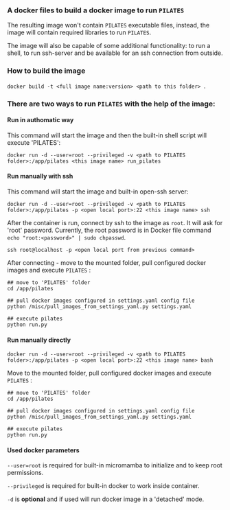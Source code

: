 ### A docker files to build a docker image to run `PILATES`

The resulting image won't contain `PILATES` executable files, 
instead, the image will contain required libraries to run `PILATES`. 

The image will also be capable of some additional functionality: 
to run a shell, to run ssh-server and be available for an ssh connection from outside.

### How to build the image

```docker build -t <full image name:version> <path to this folder> ```.


### There are two ways to run `PILATES` with the help of the image:

#### Run in authomatic way

This command will start the image and then the built-in shell script
will execute 'PILATES':

```docker run -d --user=root --privileged -v <path to PILATES folder>:/app/pilates <this image name> run_pilates```

#### Run manually with ssh

This command will start the image and built-in open-ssh server:

```docker run -d --user=root --privileged -v <path to PILATES folder>:/app/pilates -p <open local port>:22 <this image name> ssh```

After the container is run, connect by ssh to the image as `root`. 
It will ask for 'root' password. Currently, the root password is in Docker file
command `echo "root:<password>" | sudo chpasswd`.

```ssh root@localhost -p <open local port from previous command>```

After connecting - move to the mounted folder, pull configured docker images and execute `PILATES` :

```
## move to 'PILATES' folder
cd /app/pilates 

## pull docker images configured in settings.yaml config file
python /misc/pull_images_from_settings_yaml.py settings.yaml

## execute pilates
python run.py
```

#### Run manually directly

```docker run -d --user=root --privileged -v <path to PILATES folder>:/app/pilates -p <open local port>:22 <this image name> bash```

Move to the mounted folder, pull configured docker images and execute `PILATES` :

```
## move to 'PILATES' folder
cd /app/pilates 

## pull docker images configured in settings.yaml config file
python /misc/pull_images_from_settings_yaml.py settings.yaml

## execute pilates
python run.py
```

#### Used docker parameters

`--user=root` is required for built-in micromamba to initialize and to keep root permissions.

`--privileged` is required for built-in docker to work inside container.

`-d` is **optional** and if used will run docker image in a 'detached' mode.
